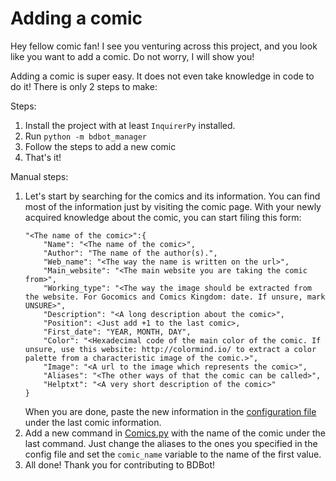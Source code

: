 # Adding a comic

Hey fellow comic fan! I see you venturing across this project, and you look like you want to add a comic. Do not worry, I will show you!

Adding a comic is super easy. It does not even take knowledge in code to do it! There is only 2 steps to make:

Steps:
1. Install the project with at least `InquirerPy` installed.
2. Run `python -m bdbot_manager`
3. Follow the steps to add a new comic
4. That's it!

Manual steps:
1. Let's start by searching for the comics and its information. You can find most of the information just by visiting the comic page. With your newly acquired knowledge     about the comic, you can start filing this form:
    ```
    "<The name of the comic>":{
        "Name": "<The name of the comic>",
        "Author": "The name of the author(s).",
        "Web_name": "<The way the name is written on the url>",
        "Main_website": "<The main website you are taking the comic from>",
        "Working_type": "<The way the image should be extracted from the website. For Gocomics and Comics Kingdom: date. If unsure, mark UNSURE>",
        "Description": "<A long description about the comic>",
        "Position": <Just add +1 to the last comic>,
        "First_date": "YEAR, MONTH, DAY",
        "Color": "<Hexadecimal code of the main color of the comic. If unsure, use this website: http://colormind.io/ to extract a color palette from a characteristic image of the comic.>",
        "Image": "<A url to the image which represents the comic>",
        "Aliases": "<The other ways of that the comic can be called>",
        "Helptxt": "<A very short description of the comic>"
    }
    ```
    When you are done, paste the new information in the [configuration file](comics_details.json) under the last comic information.
2. Add a new command in [Comics.py](../cogs/Comics.py) with the name of the comic under the last command. Just change the aliases to the ones you specified in the config file and set the `comic_name` variable to the name of the first value. 
3. All done! Thank you for contributing to BDBot!
